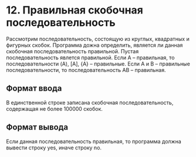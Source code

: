 # 12. Правильная скобочная последовательность

Рассмотрим последовательность, состоящую из круглых, квадратных и фигурных скобок. Программа дожна определить, является ли данная скобочная последовательность правильной. Пустая последовательность явлется правильной. Если A – правильная, то последовательности (A), [A], {A} – правильные. Если A и B – правильные последовательности, то последовательность AB – правильная.


## Формат ввода

В единственной строке записана скобочная последовательность, содержащая не более 100000 скобок.


## Формат вывода

Если данная последовательность правильная, то программа должна вывести строку yes, иначе строку no. 
